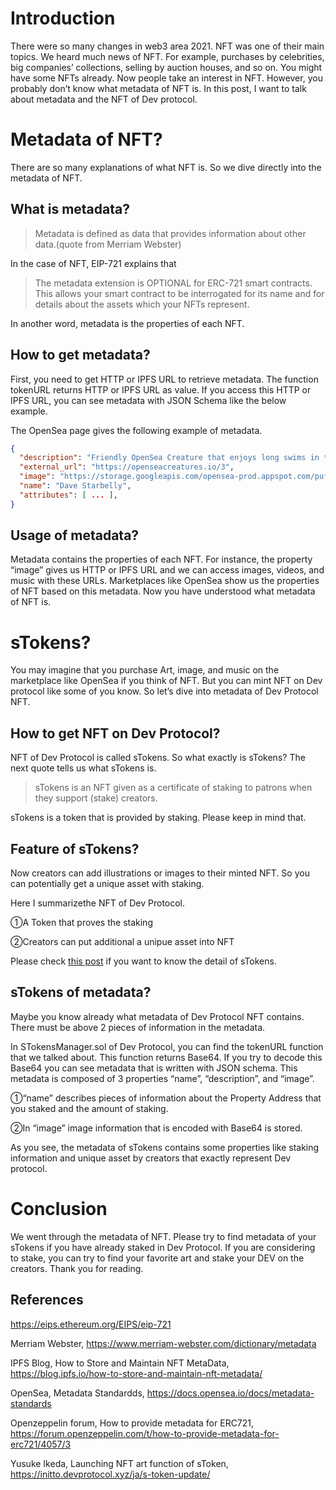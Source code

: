 # Introduction

There were so many changes in web3 area 2021. NFT was one of their main topics. We heard much news of NFT. For example, purchases by celebrities, big companies’ collections, selling by auction houses, and so on. You might have some NFTs already. Now people take an interest in NFT. However, you probably don’t know what metadata of NFT is. In this post, I want to talk about metadata and the NFT of Dev protocol. 

# Metadata of NFT?

There are so many explanations of what NFT is. So we dive directly into the metadata of NFT. 

## What is metadata?

>Metadata is defined as data that provides information about other data.(quote from Merriam Webster)

In the case of NFT, EIP-721 explains that 

>The metadata extension is OPTIONAL for ERC-721 smart contracts. This allows your smart contract to be interrogated for its name and for details about the assets which your NFTs represent.

In another word, metadata is the properties of each NFT.

## How to get metadata?

First, you need to get HTTP or IPFS URL to retrieve metadata. The function tokenURL returns HTTP or IPFS URL as value. If you access this HTTP or IPFS URL, you can see metadata with JSON Schema like the below example.

The OpenSea page gives the following example of metadata.

```json
{
  "description": "Friendly OpenSea Creature that enjoys long swims in the ocean.", 
  "external_url": "https://openseacreatures.io/3", 
  "image": "https://storage.googleapis.com/opensea-prod.appspot.com/puffs/3.png", 
  "name": "Dave Starbelly",
  "attributes": [ ... ], 
}
```

## Usage of metadata?

Metadata contains the properties of each NFT. For instance, the property “image” gives us HTTP or IPFS URL and we can access images, videos, and music with these URLs. Marketplaces like OpenSea show us the properties of NFT based on this metadata. Now you have understood what metadata of NFT is.

# sTokens?

You may imagine that you purchase Art, image, and music on the marketplace like OpenSea if you think of NFT. But you can mint NFT on Dev protocol like some of you know. So let’s dive into metadata of Dev Protocol NFT.

## How to get NFT on Dev Protocol?

NFT of Dev Protocol is called sTokens. So what exactly is sTokens? The next quote tells us what sTokens is.

>sTokens is an NFT given as a certificate of staking to patrons when they support (stake) creators.

sTokens is a token that is provided by staking. Please keep in mind that.

## Feature of sTokens?

Now creators can add illustrations or images to their minted NFT. So you can potentially get a unique asset with staking.

Here I summarizethe NFT of Dev Protocol.

①A Token that proves the staking

②Creators can put additional a unipue asset into NFT

Please check [this post](https://initto.devprotocol.xyz/en/s-token-update/) if you want to know the detail of sTokens.

## sTokens of metadata?

Maybe you know already what metadata of Dev Protocol NFT contains. There must be above 2 pieces of information in the metadata. 

In STokensManager.sol of Dev Protocol, you can find the tokenURL function that we talked about. This function returns Base64. If you try to decode this Base64 you can see metadata that is written with JSON schema. This metadata is composed of 3 properties “name”, “description”, and “image”.

①“name” describes pieces of information about the Property Address that you staked and the amount of staking.

②In “image” image information that is encoded with Base64 is stored.

As you see, the metadata of sTokens contains some properties like staking information and unique asset by creators that exactly represent Dev protocol.

# Conclusion

We went through the metadata of NFT. Please try to find metadata of your sTokens if you have already staked in Dev Protocol. If you are considering to stake, you can try to find your favorite art and stake your DEV on the creators. Thank you for reading.

## References

https://eips.ethereum.org/EIPS/eip-721
 
Merriam Webster,
https://www.merriam-webster.com/dictionary/metadata
 
IPFS Blog, How to Store and Maintain NFT MetaData,
https://blog.ipfs.io/how-to-store-and-maintain-nft-metadata/
 
OpenSea, Metadata Standardds,
https://docs.opensea.io/docs/metadata-standards
 
Openzeppelin forum, How to provide metadata for ERC721,
https://forum.openzeppelin.com/t/how-to-provide-metadata-for-erc721/4057/3
 
Yusuke Ikeda, Launching NFT art function of sToken,
https://initto.devprotocol.xyz/ja/s-token-update/

